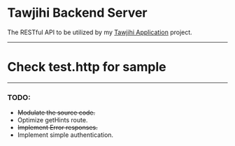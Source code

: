 # Tawjihi Backend Server
The RESTful API to be utilized by my [Tawjihi Application](https://github.com/ghaith96/Tawjihi-Android-App) project.

---
# Check test.http for sample
---
  
  ### TODO:
  * ~~Modulate the source code.~~
  * Optimize getHints route.
  * ~~Implement Error responses.~~
  * Implement simple authentication.
